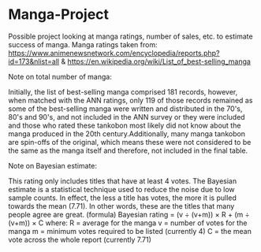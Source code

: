 # Manga-Project

Possible project looking at manga ratings, number of sales, etc. to estimate success of manga. Manga ratings taken from: https://www.animenewsnetwork.com/encyclopedia/reports.php?id=173&nlist=all & https://en.wikipedia.org/wiki/List_of_best-selling_manga

Note on total number of manga: 


Initially, the list of best-selling manga comprised 181 records, however, when matched with the ANN ratings, only 119 of those records remained as some of the best-selling manga were written and distributed in the 70's, 80's and 90's, and not included in the ANN survey or they were included and those who rated these tankobon most likely did not know about the manga produced in the 20th century.Additionally, many manga tankobon are spin-offs of the original, which means these were not considered to be the same as the manga itself and therefore, not included in the final table. 


Note on Bayesian estimate: 

This rating only includes titles that have at least 4 votes. The Bayesian estimate is a statistical technique used to reduce the noise due to low sample counts. In effect, the less a title has votes, the more it is pulled towards the mean (7.71). In other words, these are the titles that many people agree are great. (formula)
Bayesian rating = (v ÷ (v+m)) × R + (m ÷ (v+m)) × C
where:
R = average for the manga
v = number of votes for the manga
m = minimum votes required to be listed (currently 4)
C = the mean vote across the whole report (currently 7.71)
